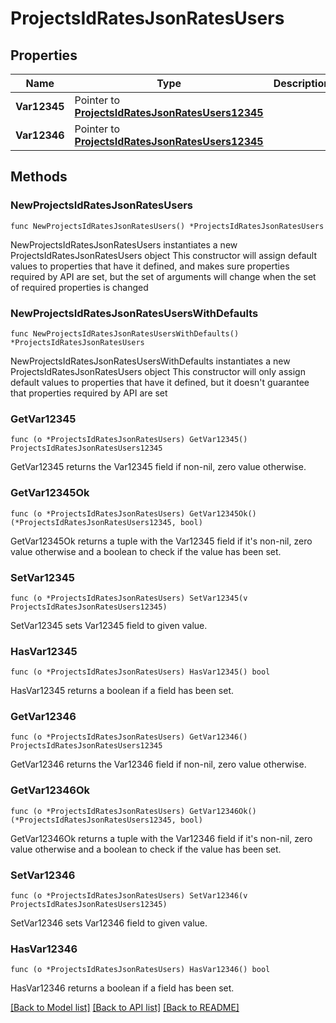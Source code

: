 # ProjectsIdRatesJsonRatesUsers

## Properties

Name | Type | Description | Notes
------------ | ------------- | ------------- | -------------
**Var12345** | Pointer to [**ProjectsIdRatesJsonRatesUsers12345**](ProjectsIdRatesJsonRatesUsers12345.md) |  | [optional] 
**Var12346** | Pointer to [**ProjectsIdRatesJsonRatesUsers12345**](ProjectsIdRatesJsonRatesUsers12345.md) |  | [optional] 

## Methods

### NewProjectsIdRatesJsonRatesUsers

`func NewProjectsIdRatesJsonRatesUsers() *ProjectsIdRatesJsonRatesUsers`

NewProjectsIdRatesJsonRatesUsers instantiates a new ProjectsIdRatesJsonRatesUsers object
This constructor will assign default values to properties that have it defined,
and makes sure properties required by API are set, but the set of arguments
will change when the set of required properties is changed

### NewProjectsIdRatesJsonRatesUsersWithDefaults

`func NewProjectsIdRatesJsonRatesUsersWithDefaults() *ProjectsIdRatesJsonRatesUsers`

NewProjectsIdRatesJsonRatesUsersWithDefaults instantiates a new ProjectsIdRatesJsonRatesUsers object
This constructor will only assign default values to properties that have it defined,
but it doesn't guarantee that properties required by API are set

### GetVar12345

`func (o *ProjectsIdRatesJsonRatesUsers) GetVar12345() ProjectsIdRatesJsonRatesUsers12345`

GetVar12345 returns the Var12345 field if non-nil, zero value otherwise.

### GetVar12345Ok

`func (o *ProjectsIdRatesJsonRatesUsers) GetVar12345Ok() (*ProjectsIdRatesJsonRatesUsers12345, bool)`

GetVar12345Ok returns a tuple with the Var12345 field if it's non-nil, zero value otherwise
and a boolean to check if the value has been set.

### SetVar12345

`func (o *ProjectsIdRatesJsonRatesUsers) SetVar12345(v ProjectsIdRatesJsonRatesUsers12345)`

SetVar12345 sets Var12345 field to given value.

### HasVar12345

`func (o *ProjectsIdRatesJsonRatesUsers) HasVar12345() bool`

HasVar12345 returns a boolean if a field has been set.

### GetVar12346

`func (o *ProjectsIdRatesJsonRatesUsers) GetVar12346() ProjectsIdRatesJsonRatesUsers12345`

GetVar12346 returns the Var12346 field if non-nil, zero value otherwise.

### GetVar12346Ok

`func (o *ProjectsIdRatesJsonRatesUsers) GetVar12346Ok() (*ProjectsIdRatesJsonRatesUsers12345, bool)`

GetVar12346Ok returns a tuple with the Var12346 field if it's non-nil, zero value otherwise
and a boolean to check if the value has been set.

### SetVar12346

`func (o *ProjectsIdRatesJsonRatesUsers) SetVar12346(v ProjectsIdRatesJsonRatesUsers12345)`

SetVar12346 sets Var12346 field to given value.

### HasVar12346

`func (o *ProjectsIdRatesJsonRatesUsers) HasVar12346() bool`

HasVar12346 returns a boolean if a field has been set.


[[Back to Model list]](../README.md#documentation-for-models) [[Back to API list]](../README.md#documentation-for-api-endpoints) [[Back to README]](../README.md)


